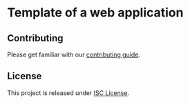# Template of a web application

## Contributing

Please get familiar with our [contributing guide](./CONTRIBUTING.md).

## License

This project is released under [ISC License](https://opensource.org/licenses/ISC).
